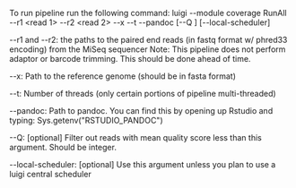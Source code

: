 To run pipeline run the following command:
luigi --module coverage RunAll --r1 <read 1> --r2 <read 2> --x <Reference fasta> --t <number of threads> --pandoc <Path to pandoc> [--Q <Quality cutoff>] [--local-scheduler]

--r1 and --r2: the paths to the paired end reads (in fastq format w/ phred33 encoding) from the MiSeq sequencer
Note: This pipeline does not perform adaptor or barcode trimming. This should be done ahead of time.

--x: Path to the reference genome (should be in fasta format)

--t: Number of threads (only certain portions of pipeline multi-threaded)

--pandoc: Path to pandoc. You can find this by opening up Rstudio and typing: Sys.getenv("RSTUDIO_PANDOC")

--Q: [optional] Filter out reads with mean quality score less than this argument. Should be integer.

--local-scheduler: [optional] Use this argument unless you plan to use a luigi central scheduler

